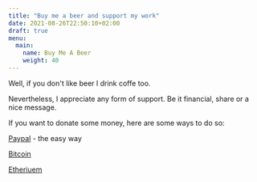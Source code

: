 ```yaml
---
title: "Buy me a beer and support my work"
date: 2021-08-26T22:50:10+02:00
draft: true
menu:
  main:
    name: Buy Me A Beer
    weight: 40
---
```


Well, if you don't like beer I drink coffe too.

Nevertheless, I appreciate any form of support. Be it financial, share or a nice message.

If you want to donate some money, here are some ways to do so:

[Paypal](https://paypal.me/flokoe) - the easy way

[Bitcoin](https://hellodevops.blog)

[Etheriuem](https://hellodevops.blog)
